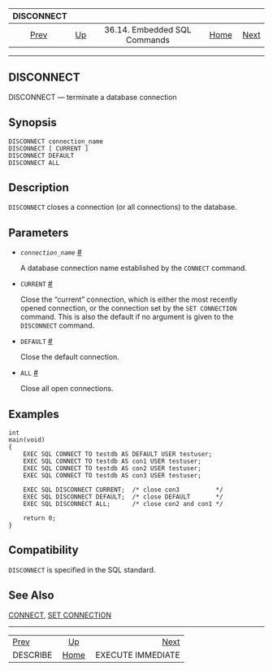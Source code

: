 <!--?xml version="1.0" encoding="UTF-8" standalone="no"?-->

|                 DISCONNECT                 |                                                             |                              |                                                       |                                                              |
| :----------------------------------------: | :---------------------------------------------------------- | :--------------------------: | ----------------------------------------------------: | -----------------------------------------------------------: |
| [Prev](ecpg-sql-describe.html "DESCRIBE")  | [Up](ecpg-sql-commands.html "36.14. Embedded SQL Commands") | 36.14. Embedded SQL Commands | [Home](index.html "PostgreSQL 17devel Documentation") |  [Next](ecpg-sql-execute-immediate.html "EXECUTE IMMEDIATE") |

***

## DISCONNECT

DISCONNECT — terminate a database connection

## Synopsis

    DISCONNECT connection_name
    DISCONNECT [ CURRENT ]
    DISCONNECT DEFAULT
    DISCONNECT ALL

## Description

`DISCONNECT` closes a connection (or all connections) to the database.

## Parameters

*   *`connection_name`* [#](#ECPG-SQL-DISCONNECT-CONNECTION-NAME)

    A database connection name established by the `CONNECT` command.

*   `CURRENT` [#](#ECPG-SQL-DISCONNECT-CURRENT)

    Close the “current” connection, which is either the most recently opened connection, or the connection set by the `SET CONNECTION` command. This is also the default if no argument is given to the `DISCONNECT` command.

*   `DEFAULT` [#](#ECPG-SQL-DISCONNECT-DEFAULT)

    Close the default connection.

*   `ALL` [#](#ECPG-SQL-DISCONNECT-ALL)

    Close all open connections.

## Examples

    int
    main(void)
    {
        EXEC SQL CONNECT TO testdb AS DEFAULT USER testuser;
        EXEC SQL CONNECT TO testdb AS con1 USER testuser;
        EXEC SQL CONNECT TO testdb AS con2 USER testuser;
        EXEC SQL CONNECT TO testdb AS con3 USER testuser;

        EXEC SQL DISCONNECT CURRENT;  /* close con3          */
        EXEC SQL DISCONNECT DEFAULT;  /* close DEFAULT       */
        EXEC SQL DISCONNECT ALL;      /* close con2 and con1 */

        return 0;
    }

## Compatibility

`DISCONNECT` is specified in the SQL standard.

## See Also

[CONNECT](ecpg-sql-connect.html "CONNECT"), [SET CONNECTION](ecpg-sql-set-connection.html "SET CONNECTION")

***

|                                            |                                                             |                                                              |
| :----------------------------------------- | :---------------------------------------------------------: | -----------------------------------------------------------: |
| [Prev](ecpg-sql-describe.html "DESCRIBE")  | [Up](ecpg-sql-commands.html "36.14. Embedded SQL Commands") |  [Next](ecpg-sql-execute-immediate.html "EXECUTE IMMEDIATE") |
| DESCRIBE                                   |    [Home](index.html "PostgreSQL 17devel Documentation")    |                                            EXECUTE IMMEDIATE |
